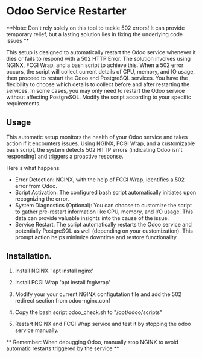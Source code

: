 # Odoo Service Restarter

**Note: Don't rely solely on this tool to tackle 502 errors! It can provide temporary relief, but a lasting solution lies in fixing the underlying code issues **

This setup is designed to automatically restart the Odoo service whenever it dies or fails to respond with a 502 HTTP Error. The solution involves using NGINX, FCGI Wrap, and a bash script to achieve this. When a 502 error occurs, the script will collect current details of CPU, memory, and IO usage, then proceed to restart the Odoo and PostgreSQL services. You have the flexibility to choose which details to collect before and after restarting the services. In some cases, you may only need to restart the Odoo service without affecting PostgreSQL. Modify the script according to your specific requirements.

## Usage

This automatic setup monitors the health of your Odoo service and takes action if it encounters issues. Using NGINX, FCGI Wrap, and a customizable bash script, the system detects 502 HTTP errors (indicating Odoo isn't responding) and triggers a proactive response.

Here's what happens:

- Error Detection: NGINX, with the help of FCGI Wrap, identifies a 502 error from Odoo.
- Script Activation: The configured bash script automatically initiates upon recognizing the error.
- System Diagnostics (Optional): You can choose to customize the script to gather pre-restart information like CPU, memory, and I/O usage. This data can provide valuable insights into the cause of the issue.
- Service Restart: The script automatically restarts the Odoo service and potentially PostgreSQL as well (depending on your customization). This prompt action helps minimize downtime and restore functionality.

## Installation.

1. Install NGINX.
   'apt install nginx'

2. Install FCGI Wrap
   'apt install fcgiwrap'

3. Modify your your current NGINX configutation file and add the 502 redirect section from odoo-nginx.conf

4. Copy the bash script odoo_check.sh to "/opt/odoo/scripts"

5. Restart NGINX and FCGI Wrap service and test it by stopping the odoo service manually.

** Remember: When debugging Odoo, manually stop NGINX to avoid automatic restarts triggered by the service **
   





   

